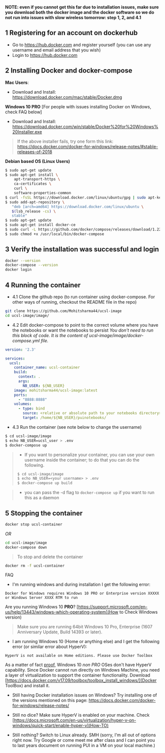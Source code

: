 **NOTE: even if you cannot get this far due to installation issues, make sure you download both the docker image and the docker software so we do not run into issues with slow wireless tomorrow: step 1, 2, and 4.1**



## 1 Registering for an account on dockerhub
- Go to https://hub.docker.com and register yourself (you can use any username and email address that you wish)
- Login to https://hub.docker.com

## 2 Installing Docker and docker-compose
**Mac Users**:
- Download and Install: https://download.docker.com/mac/stable/Docker.dmg

**Windows 10 PRO** [For people with issues installing Docker on Windows, check FAQ below]
- Download and Install: https://download.docker.com/win/stable/Docker%20for%20Windows%20Installer.exe
> If the above installer fails, try one form this link: https://docs.docker.com/docker-for-windows/release-notes/#stable-releases-of-2018

**Debian based OS (Linux Users)**
``` bash
$ sudo apt-get update
$ sudo apt-get install \
    apt-transport-https \
    ca-certificates \
    curl \
    software-properties-common
$ curl -fsSL https://download.docker.com/linux/ubuntu/gpg | sudo apt-key add -
$ sudo add-apt-repository \
   "deb [arch=amd64] https://download.docker.com/linux/ubuntu \
   $(lsb_release -cs) \
   stable"
$ sudo apt-get update
$ sudo apt-get install docker-ce
$ sudo curl -L https://github.com/docker/compose/releases/download/1.22.0/docker-compose-$(uname -s)-$(uname -m) -o /usr/local/bin/docker-compose
$ sudo chmod +x /usr/local/bin/docker-compose
```

## 3 Verify the installation was successful and login
``` bash
docker --version
docker-compose --version
docker login
```

## 4 Running the container
- 4.1 Clone the github repo (to run container using docker-compose. For other ways of running, checkout the README file in the repo)
``` bash
git clone https://github.com/Mohitsharma44/ucsl-image
cd ucsl-image/image/
```

- 4.2 Edit docker-compose to point to the correct volume where you have the notebooks or want the notebooks to persist
*You don't need to run this block of code. It is the content of ucsl-image/image/docker-compose.yml file.*

``` yaml
version: '2.3'

services:
  ucsl:
    container_name: ucsl-container
    build:
      context: .
      args:
        NB_USER: ${NB_USER}
    image: mohitsharma44/ucsl-image:latest
    ports:
      - "8888:8888"
    volumes:
      - type: bind
        source: <relative or absolute path to your notebooks directory>
        target: /home/${NB_USER}/puinotebooks/
```

- 4.3 Run the container (see note below to change the username)
``` bash
$ cd ucsl-image/image
$ echo NB_USER=ucsl_user > .env
$ docker-compose up
```
> - If you want to personalize your container, you can use your own username inside the container; to do that you can do the following. 
>``` bash
>$ cd ucsl-image/image
>$ echo NB_USER=<your username> > .env
>$ docker-compose up build
>```

> - you can pass the -d flag to `docker-compose up` if you want to run this as a daemon

## 5 Stopping the container
``` bash
docker stop ucsl-container
```
*OR*
``` bash
cd ucsl-image/image
docker-compose down
```
> To stop and delete the container
``` bash
docker rm -f ucsl-container
```


FAQ

- I'm running windows and during installation I get the following error:
```
Docker for Windows requires Windows 10 PRO or Enterprise version XXXXX or Windows Server XXXX RTM to run
```
Are you running Windows 10 **PRO**? [https://support.microsoft.com/en-us/help/13443/windows-which-operating-system](How to Check Windows version)
> Make sure you are running 64bit Windows 10 Pro, Enterprise (1607 Anniversary Update, Build 14393 or later).

- I am running Windows 10 (Home or anything else) and I get the following error (or similar error about HyperV):
```
HyperV is not available on Home editions. Please use Docker Toolbox
```
As a matter of fact [proof](https://docs.docker.com/docker-for-windows/install/#download-docker-for-windows), Windows 10 *non PRO* OSes don't have HyperV capability. Since Docker cannot run directly on Windows Machine, you need a layer of virtualization to support the container functionality.
Download [https://docs.docker.com/v17.09/toolbox/toolbox_install_windows/](Docker ToolBox) and install it.

- Still having Docker installation issues on Windows?
Try installing one of the versions mentioned on this page:
https://docs.docker.com/docker-for-windows/release-notes/

- Still no dice?
Make sure HyperV is enabled on your machine. Check [https://docs.microsoft.com/en-us/virtualization/hyper-v-on-windows/quick-start/enable-hyper-v](How-TO)

- Still nothing?
Switch to Linux already. SMH
(sorry, I'm all out of options right now. Try Google or come meet me after class and I can point you to last years document on running PUI in a VM on your local machine.)
